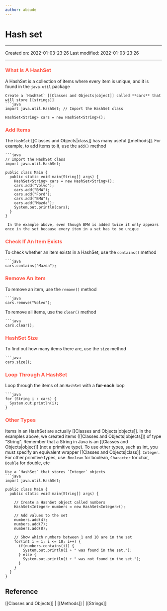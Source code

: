 ```yaml
---
author: aboude
---
```

# Hash set
___

Created on: 2022-01-03-23:26
Last modified: 2022-01-03-23:26

___

### <span style="color: #ff5545;text-transform: capitalize;">what is a hashSet</span>
A HashSet is a collection of items where every item is unique, and it is found in the `java.util` package

```ad-example
Create a `HashSet` [[Classes and Objects|object]] called **cars** that will store [[strings]]
```java
import java.util.HashSet; // Import the HashSet class

HashSet<String> cars = new HashSet<String>();
```

### <span style="color: #ff5545;text-transform: capitalize;">add items</span>
The `HashSet` [[Classes and Objects|class]] has many useful [[methods]]. For example, to add items to it, use the `add()` method

```ad-example
```java
// Import the HashSet class
import java.util.HashSet;

public class Main {
  public static void main(String[] args) {
    HashSet<String> cars = new HashSet<String>();
    cars.add("Volvo");
    cars.add("BMW");
    cars.add("Ford");
    cars.add("BMW");
    cars.add("Mazda");
    System.out.println(cars);
  }
}
```

```ad-note
 In the example above, even though BMW is added twice it only appears once in the set because every item in a set has to be unique
```

### <span style="color: #ff5545;text-transform: capitalize;">check if an item exists</span>
To check whether an item exists in a HashSet, use the `contains()` method

```ad-example
```java
cars.contains("Mazda");
```

### <span style="color: #ff5545;text-transform: capitalize;">remove an item</span>
To remove an item, use the `remove()` method
```ad-example
```java
cars.remove("Volvo");
```

To remove all items, use the `clear()` method

```ad-example
```java
cars.clear();
```

### <span style="color: #ff5545;text-transform: capitalize;">hashSet size</span>

To find out how many items there are, use the `size` method
```ad-example
```java
cars.size();
```

### <span style="color: #ff5545;text-transform: capitalize;">loop through a hashSet</span>
Loop through the items of an `HashSet` with a **for-each** loop

```ad-example
```java
for (String i : cars) {
  System.out.println(i);
}
```

### <span style="color: #ff5545;text-transform: capitalize;">other types</span>

Items in an HashSet are actually [[Classes and Objects|objects]]. In the examples above, we created items ([[Classes and Objects|objects]]) of type "String". Remember that a String in Java is an [[Classes and Objects|object]] (not a primitive type). To use other types, such as int, you must specify an equivalent wrapper [[Classes and Objects|class]]: `Integer`. For other primitive types, use: `Boolean` for boolean, `Character` for char, `Double` for double, etc

```ad-example
Use a `HashSet` that stores `Integer` objects
```java
import java.util.HashSet;

public class Main {
  public static void main(String[] args) {

    // Create a HashSet object called numbers
    HashSet<Integer> numbers = new HashSet<Integer>();

    // Add values to the set
    numbers.add(4);
    numbers.add(7);
    numbers.add(8);

    // Show which numbers between 1 and 10 are in the set
    for(int i = 1; i <= 10; i++) {
      if(numbers.contains(i)) {
        System.out.println(i + " was found in the set.");
      } else {
        System.out.println(i + " was not found in the set.");
      }
    }
  }
}
```

## Reference
[[Classes and Objects]] | [[Methods]] | [[Strings]]